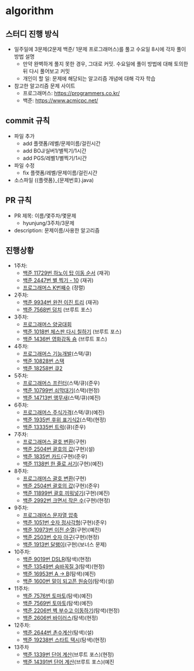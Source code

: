 # algorithm

## 스터디 진행 방식
- 일주일에 3문제(2문제 백준/ 1문제 프로그래머스)를 풀고 수요일 8시에 각자 풀이 방법 설명
  - 만약 완벽하게 풀지 못한 경우, 그대로 커밋. 수요일에 풀이 방법에 대해 토의한 뒤 다시 풀어보고 커밋
  - 개인이 할 일: 문제에 해당되는 알고리즘 개념에 대해 각자 학습
- 참고한 알고리즘 문제 사이트
  - 프로그래머스: https://programmers.co.kr/
  - 백준: https://www.acmicpc.net/

## commit 규칙
- 파일 추가
  - add 플랫폼/레벨/문제이름/걸린시간
  - add BOJ/실버1/별찍기/1시간
  - add PGS/레벨1/별찍기/1시간
- 파일 수정
  - fix 플랫폼/레벨/문제이름/걸린시간
- 소스파일 ({플랫폼}_{문제번호}.java)

## PR 규칙
- PR 제목: 이름/몇주차/몇문제
  - hyunjung/3주차/3문제
- description: 문제이름/사용한 알고리즘

## 진행상황
- 1주차:
  - [백준 11729번 하노이 탑 이동 순서](https://www.acmicpc.net/problem/11729) (재귀)
  - [백준 2447번 별 찍기 - 10](https://www.acmicpc.net/problem/2447) (재귀)
  - [프로그래머스 K번째수](https://programmers.co.kr/learn/courses/30/lessons/42748) (정렬)
- 2주차:
  - [백준 9934번 완전 이진 트리](https://www.acmicpc.net/problem/9934) (재귀)
  - [백준 7568번 덩치](https://www.acmicpc.net/problem/7568) (브루트 포스)
- 3주차:
  - [프로그래머스 양궁대회](https://programmers.co.kr/learn/courses/30/lessons/92342)
  - [백준 1018번 체스판 다시 칠하기](https://www.acmicpc.net/problem/1018) (브루트 포스)
  - [백준 1436번 영화감독 숌](https://www.acmicpc.net/problem/1436) (브루트 포스)
- 4주차: 
  - [프로그래머스 기능개발](https://programmers.co.kr/learn/courses/30/lessons/42586)(스택/큐)
  - [백준 10828번 스택](https://www.acmicpc.net/problem/10828)
  - [백준 18258번 큐2](https://www.acmicpc.net/problem/18258)
- 5주차: 
  - [프로그래머스 프린터](https://programmers.co.kr/learn/courses/30/lessons/42587)(스택/큐)(준우)
  - [백준 10799번 쇠막대기](https://www.acmicpc.net/problem/10799)(스택)(현정)
  - [백준 14713번 앵무새](https://www.acmicpc.net/problem/14713)(스택/큐)(예진)
- 6주차:
  - [프로그래머스 주식가격](https://programmers.co.kr/learn/courses/30/lessons/42584)(스택/큐)(예진)
  - [백준 1935번 후위 표기식2](https://www.acmicpc.net/problem/1935)(스택)(현정)
  - [백준 13335번 트럭](https://www.acmicpc.net/problem/13335)(큐)(준우)
- 7주차:
  - [프로그래머스 괄호 변환](https://programmers.co.kr/learn/courses/30/lessons/60058)(구현)
  - [백준 2504번 괄호의 값](https://www.acmicpc.net/problem/2504)(구현)(설)
  - [백준 1835번 카드](https://www.acmicpc.net/problem/1835)(구현)(준우)
  - [백준 1138번 한 줄로 서기](https://www.acmicpc.net/problem/1138)(구현)(예진)
- 8주차:
  - [프로그래머스 괄호 변환](https://programmers.co.kr/learn/courses/30/lessons/60058)(구현)
  - [백준 2504번 괄호의 값](https://www.acmicpc.net/problem/2504)(구현)(준우)
  - [백준 11899번 괄호 끼워넣기](https://www.acmicpc.net/problem/11899)(구현)(예진)
  - [백준 2992번 크면서 작은 수](https://www.acmicpc.net/problem/2992)(구현)(현정)
- 9주차:
  - [프로그래머스 문자열 압축](https://programmers.co.kr/learn/courses/30/lessons/60057)
  - [백준 1051번 숫자 정사각형](https://www.acmicpc.net/problem/1051)(구현)(준우)
  - [백준 10973번 이전 순열](https://www.acmicpc.net/problem/10973)(구현)(예진)
  - [백준 2503번 숫자 야구](https://www.acmicpc.net/problem/2503)(구현)(현정)
  - [백준 1913번 달팽이](https://www.acmicpc.net/problem/1913)(구현)(보너스 문제)
- 10주차:
  - [백준 9019번 DSLR](https://www.acmicpc.net/problem/9019)(탐색)(현정)
  - [백준 13549번 숨바꼭질 3](https://www.acmicpc.net/problem/13549)(탐색)(현정)
  - [백준 16953번 A → B](https://www.acmicpc.net/problem/16953)(탐색)(예진)
  - [백준 1600번 말이 되고픈 원숭이](https://www.acmicpc.net/problem/1600)(탐색)(설)
- 11주차:
  - [백준 7576번 토마토](https://www.acmicpc.net/problem/7576)(탐색)(예진)
  - [백준 7569번 토마토](https://www.acmicpc.net/problem/7569)(탐색)(예진)
  - [백준 2206번 벽 부수고 이동하기](https://www.acmicpc.net/problem/2206)(탐색)(현정)
  - [백준 2606번 바이러스](https://www.acmicpc.net/problem/2606)(탐색)(현정)
- 12주차:
  - [백준 2644번 촌수계산](https://www.acmicpc.net/problem/2644)(탐색)(설)
  - [백준 19238번 스타트 택시](https://www.acmicpc.net/problem/19238)(탐색)(현정)
- 13주차
  - [백준 1339번 단어 계산](https://www.acmicpc.net/problem/1339)(브루트 포스)(현정)
  - [백준 14391번 단어 계산](https://www.acmicpc.net/problem/14391)(브루트 포스)(예진
